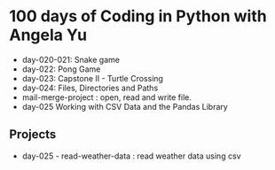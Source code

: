 # 100 days of Coding in Python with Angela Yu
- day-020-021: Snake game
- day-022: Pong Game
- day-023: Capstone II - Turtle Crossing
- day-024: Files, Directories and Paths
- mail-merge-project : open, read and write file.
- day-025 Working with CSV Data and the Pandas Library



## Projects
- day-025 - read-weather-data : read weather data using csv
